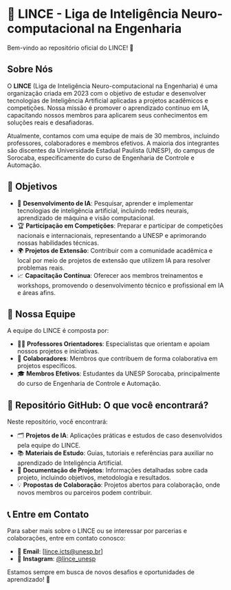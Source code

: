 # 🧠 LINCE - Liga de Inteligência Neuro-computacional na Engenharia

Bem-vindo ao repositório oficial do LINCE! 🎉

## Sobre Nós

O **LINCE** (Liga de Inteligência Neuro-computacional na Engenharia) é uma organização criada em 2023 com o objetivo de estudar e desenvolver tecnologias de Inteligência Artificial aplicadas a projetos acadêmicos e competições. Nossa missão é promover o aprendizado contínuo em IA, capacitando nossos membros para aplicarem seus conhecimentos em soluções reais e desafiadoras.

Atualmente, contamos com uma equipe de mais de 30 membros, incluindo professores, colaboradores e membros efetivos. A maioria dos integrantes são discentes da Universidade Estadual Paulista (UNESP), do campus de Sorocaba, especificamente do curso de Engenharia de Controle e Automação.

## 🎯 Objetivos

- 🚀 **Desenvolvimento de IA**: Pesquisar, aprender e implementar tecnologias de inteligência artificial, incluindo redes neurais, aprendizado de máquina e visão computacional.
- 🏆 **Participação em Competições**: Preparar e participar de competições nacionais e internacionais, representando a UNESP e aprimorando nossas habilidades técnicas.
- 🌍 **Projetos de Extensão**: Contribuir com a comunidade acadêmica e local por meio de projetos de extensão que utilizem IA para resolver problemas reais.
- 📈 **Capacitação Contínua**: Oferecer aos membros treinamentos e workshops, promovendo o desenvolvimento técnico e profissional em IA e áreas afins.

## 👥 Nossa Equipe

A equipe do LINCE é composta por:

- 👨‍🏫 **Professores Orientadores**: Especialistas que orientam e apoiam nossos projetos e iniciativas.
- 🤝 **Colaboradores**: Membros que contribuem de forma colaborativa em projetos específicos.
- 🎓 **Membros Efetivos**: Estudantes da UNESP Sorocaba, principalmente do curso de Engenharia de Controle e Automação.

## 📂 Repositório GitHub: O que você encontrará?

Neste repositório, você encontrará:

- 🗂️ **Projetos de IA**: Aplicações práticas e estudos de caso desenvolvidos pela equipe do LINCE.
- 📚 **Materiais de Estudo**: Guias, tutoriais e referências para auxiliar no aprendizado de Inteligência Artificial.
- 📝 **Documentação de Projetos**: Informações detalhadas sobre cada projeto, incluindo objetivos, metodologia e resultados.
- 💡 **Propostas de Colaboração**: Projetos abertos para colaboração, onde novos membros ou parceiros podem contribuir.

## 📞 Entre em Contato

Para saber mais sobre o LINCE ou se interessar por parcerias e colaborações, entre em contato conosco:

- 📧 **Email**: [lince.icts@unesp.br]
- 📸 **Instagram**: [@lince_unesp](https://www.instagram.com/lince.icts/)

Estamos sempre em busca de novos desafios e oportunidades de aprendizado! 🌱
